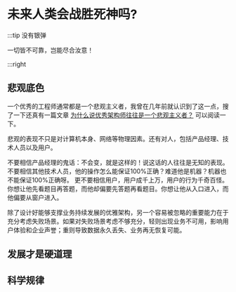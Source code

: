 # 未来人类会战胜死神吗?

:::tip 没有银弹

一切皆不可靠，岂能尽合汝意！

:::right

## 悲观底色

一个优秀的工程师通常都是一个悲观主义者，我曾在几年前就认识到了这一点，搜了一下还真有一篇文章 [为什么说优秀架构师往往是一个悲观主义者？](https://zhoupeipei.blog.csdn.net/article/details/109490992) 
可以阅读一下。

悲观的表现不只是对计算机本身、网络等物理因素。还有对人，包括产品经理、技术人员以及用户。

不要相信产品经理的鬼话：不会变，就是这样的！说这话的人往往是无知的表现。
不要相信其他技术人员，他的操作怎么能保证100%正确？难道他是机器？机器也不能保证100%正确呀。
更不要相信用户，用户成千上万，用户的行为千奇百怪。你想让他先看题目再答题，而他却偏要先答题再看题目。你想让他从入口进入，而他偏要从窗户进入。


除了设计好能够支撑业务持续发展的优雅架构，另一个容易被忽略的重要能力在于充分考虑失败场景。如果对失败场景考虑不够充分，轻则出现业务不可用，影响用户体验和企业声誉；重则导致数据永久丢失、业务再无恢复可能。


## 发展才是硬道理


## 科学规律
